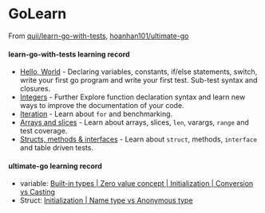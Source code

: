 # GoLearn
From [quii/learn-go-with-tests](https://github.com/quii/learn-go-with-tests), [hoanhan101/ultimate-go](https://github.com/hoanhan101/ultimate-go) 

#### learn-go-with-tests learning record
+ [Hello, World](/learngowithtests/hello) - Declaring variables, constants, if/else statements, switch, write your first go program and write your first test. Sub-test syntax and closures.
+ [Integers](/learngowithtests/integers) - Further Explore function declaration syntax and learn new ways to improve the documentation of your code.
+ [Iteration](/learngowithtests/iteration) - Learn about `for` and benchmarking.
+ [Arrays and slices](/learngowithtests/arraysandslices) - Learn about arrays, slices, `len`, varargs, `range` and test coverage.
+ [Structs, methods & interfaces](/learngowithtests/structsmethodsinterfaces) - Learn about `struct`, methods, `interface` and table driven tests.



#### ultimate-go learning record
+ variable: [Built-in types | Zero value concept | Initialization | Conversion vs Casting](/ultimatego/language/variable.go)
+ Struct: [Initialization | Name type vs Anonymous type](/ultimatego/language/struct.go)

